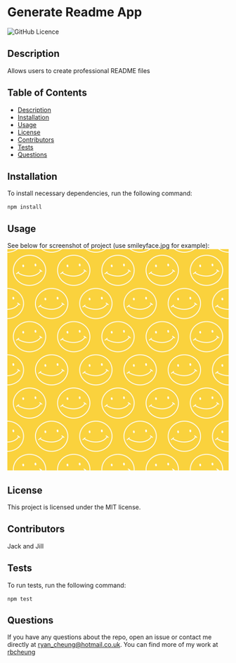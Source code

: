 # Generate Readme App
  ![GitHub Licence](https://img.shields.io/badge/license-MIT-blue.svg)
  ## Description
  Allows users to create professional README files
  ## Table of Contents
  * [Description](#description)
  * [Installation](#installation)
  * [Usage](#usage)
  * [License](#license)
  * [Contributors](#contributors)
  * [Tests](#tests)
  * [Questions](#questions)
  ## Installation
  To install necessary dependencies, run the following command:
  ```
  npm install

  ```
  ## Usage
  See below for screenshot of project (use smileyface.jpg for example):
  ![alt text](smileyface.jpg)
  ## License
  This project is licensed under the MIT license.
  ## Contributors
  Jack and Jill
  ## Tests
  To run tests, run the following command:
  ```
  npm test
  ```
  ## Questions
  If you have any questions about the repo, open an issue or contact me directly at ryan_cheung@hotmail.co.uk. You can find more of my work at [rbcheung](https://github.com/rbcheung)
  
